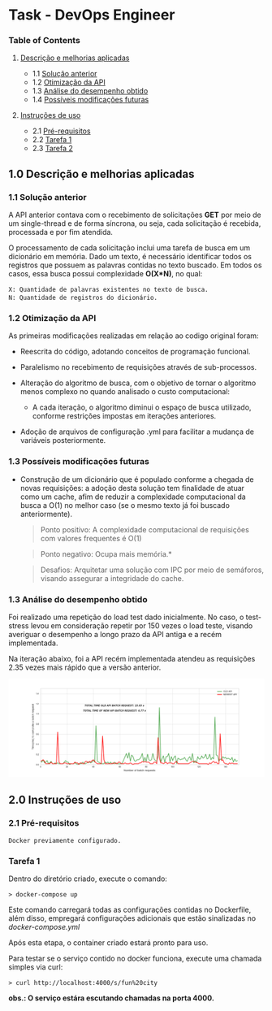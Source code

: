 
# Task - DevOps Engineer 

### Table of Contents

1. [Descrição e melhorias aplicadas](#desc)
    - 1.1 [Solução anterior](#sol_ant)
    - 1.2 [Otimização da API](#otim)
    - 1.3 [Análise do desempenho obtido](#result)
    - 1.4 [Possíveis modificações futuras](#future)
    
2. [Instruções de uso ](#instruct)
    - 2.1 [Pré-requisitos](#pre_requisits)
    - 2.2 [Tarefa 1](#task_1)
    - 2.3 [Tarefa 2](#task_2)


<a name="desc"></a>
## 1.0 Descrição e melhorias aplicadas

<a name="sol_ant"></a>
### 1.1 Solução anterior

A API anterior contava com o recebimento de solicitações **GET** por meio de um single-thread e de 
forma síncrona, ou seja, cada solicitação é recebida, processada e por fim atendida. 

O processamento de cada solicitação inclui uma tarefa de busca em um dicionário em memória.
Dado um texto, é necessário identificar todos os registros que possuem as palavras contidas no 
texto buscado. 
Em todos os casos, essa busca possui complexidade **O(X*N)**, no qual: 

    X: Quantidade de palavras existentes no texto de busca.
    N: Quantidade de registros do dicionário.

<a name="otim"></a>
### 1.2 Otimização da API
As primeiras modificações realizadas em relação ao codigo original foram: 

* Reescrita do código, adotando conceitos de programação funcional.

* Paralelismo no recebimento de requisições através de sub-processos.

* Alteração do algoritmo de busca, 
com o objetivo de tornar o algoritmo menos complexo no quando analisado o custo computacional:
    * A cada iteração, o algoritmo diminui o espaço de busca utilizado, conforme restrições impostas em iterações anteriores. 

* Adoção de arquivos de configuração .yml para facilitar a mudança de variáveis posteriormente.
 
<a name="future"></a>
### 1.3 Possíveis modificações futuras 

* Construção de um dicionário que é populado conforme a chegada de novas requisições:
a adoção desta solução tem finalidade de atuar como um cache, 
afim de reduzir a complexidade computacional da busca a O(1) no melhor caso (se o mesmo texto já foi buscado anteriormente).
               
    > Ponto positivo: A complexidade computacional de 
    requisições com valores frequentes é O(1)
   
    > Ponto negativo: Ocupa mais memória.*
    
    > Desafios: Arquitetar uma solução com IPC por meio de semáforos, visando assegurar a integridade do cache. 

### 1.3 Análise do desempenho obtido
Foi realizado uma repetição do load test dado inicialmente. No caso, o test-stress levou em consideração repetir por 150 vezes
o load teste, visando averiguar o desempenho a longo prazo da API antiga e a recém implementada.

Na iteração abaixo, foi a API recém implementada atendeu as requisições 2.35 vezes mais rápido que a versão anterior.
 

![Benchmark](app/img/output.png)

## 2.0 Instruções de uso 

### 2.1 Pré-requisitos

    Docker previamente configurado.

### Tarefa 1 

Dentro do diretório criado, execute o comando:

    > docker-compose up

Este comando carregará todas as configurações contidas no Dockerfile, além disso, empregará configurações adicionais
que estão sinalizadas no *docker-compose.yml*

Após esta etapa, o container criado estará pronto para uso. 

Para testar se o serviço contido no docker funciona, execute uma chamada simples via curl: 

    > curl http://localhost:4000/s/fun%20city
    
**obs.: O serviço estára escutando chamadas na porta 4000.**



    

